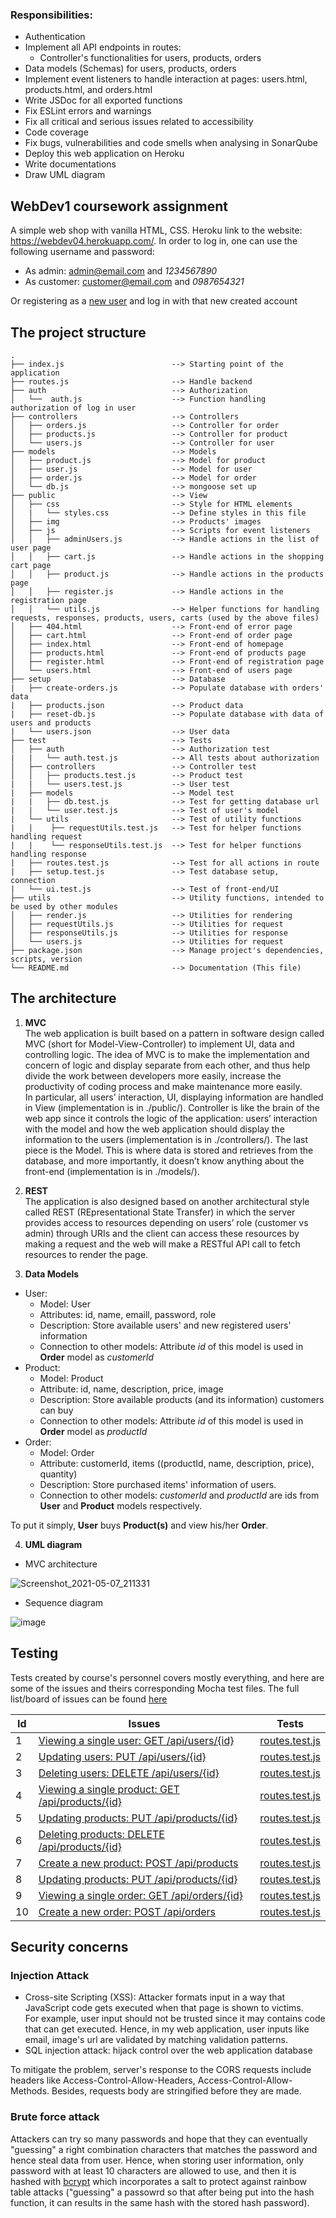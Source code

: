### Responsibilities:
- Authentication
- Implement all API endpoints in routes: 
    - Controller's functionalities for users, products, orders
- Data models (Schemas) for users, products, orders
- Implement event listeners to handle interaction at pages: users.html, products.html, and orders.html
- Write JSDoc for all exported functions
- Fix ESLint errors and warnings
- Fix all critical and serious issues related to accessibility
- Code coverage
- Fix bugs, vulnerabilities and code smells when analysing in SonarQube
- Deploy this web application on Heroku  
- Write documentations
- Draw UML diagram


## WebDev1 coursework assignment  

A simple web shop with vanilla HTML, CSS. Heroku link to the website: https://webdev04.herokuapp.com/. In order to log in, one can use the following username and password:  
- As admin: admin@email.com and _1234567890_  
- As customer: customer@email.com and _0987654321_  

Or registering as a [new user](https://webdev04.herokuapp.com/register.html) and log in with that new created account


## The project structure  

```
.
├── index.js                        --> Starting point of the application  
├── routes.js                       --> Handle backend  
├── auth                            --> Authorization  
│   └──  auth.js                    --> Function handling authorization of log in user  
├── controllers                     --> Controllers  
│   ├── orders.js                   --> Controller for order  
│   ├── products.js                 --> Controller for product  
│   └── users.js                    --> Controller for user  
├── models                          --> Models  
│   ├── product.js                  --> Model for product  
│   ├── user.js                     --> Model for user  
│   ├── order.js                    --> Model for order  
│   └── db.js                       --> mongoose set up     
├── public                          --> View  
│   ├── css                         --> Style for HTML elements
│   |   └── styles.css              --> Define styles in this file
│   ├── img                         --> Products' images  
│   ├── js                          --> Scripts for event listeners 
│   │   ├── adminUsers.js           --> Handle actions in the list of user page
│   │   ├── cart.js                 --> Handle actions in the shopping cart page
│   │   ├── product.js              --> Handle actions in the products page
│   │   ├── register.js             --> Handle actions in the registration page
│   │   └── utils.js                --> Helper functions for handling requests, responses, products, users, carts (used by the above files)
│   ├── 404.html                    --> Front-end of error page
│   ├── cart.html                   --> Front-end of order page
│   ├── index.html                  --> Front-end of homepage
│   ├── products.html               --> Front-end of products page
│   ├── register.html               --> Front-end of registration page
│   └── users.html                  --> Front-end of users page
├── setup                           --> Database
|   ├── create-orders.js            --> Populate database with orders' data
|   ├── products.json               --> Product data
|   ├── reset-db.js                 --> Populate database with data of users and products
|   └── users.json                  --> User data
├── test                            --> Tests  
│   ├── auth                        --> Authorization test
|   |   └── auth.test.js            --> All tests about authorization
│   ├── controllers                 --> Controller test  
│   │   ├── products.test.js        --> Product test 
|   |   └── users.test.js           --> User test
|   ├── models                      --> Model test
|   |   ├── db.test.js              --> Test for getting database url
|   |   └── user.test.js            --> Test of user's model
|   └── utils                       --> Test of utility functions
|   |    ├── requestUtils.test.js   --> Test for helper functions handling request 
|   |    └── responseUtils.test.js  --> Test for helper functions handling response
|   ├── routes.test.js              --> Test for all actions in route
|   ├── setup.test.js               --> Test database setup, connection
|   └── ui.test.js                  --> Test of front-end/UI 
├── utils                           --> Utility functions, intended to be used by other modules  
│   ├── render.js                   --> Utilities for rendering  
│   ├── requestUtils.js             --> Utilities for request  
│   ├── responseUtils.js            --> Utilities for response  
│   └── users.js                    --> Utilities for request  
├── package.json                    --> Manage project's dependencies, scripts, version  
└── README.md                       --> Documentation (This file)

```


## The architecture 

1. **MVC**    
    The web application is built based on a pattern in software design called MVC (short for Model-View-Controller) to implement UI, data and controlling logic. The idea of MVC is to make the implementation and concern of logic and display separate from each other, and thus help divide the work between developers more easily, increase the productivity of coding process and make maintenance more easily.  
    In particular, all users’ interaction, UI, displaying information are handled in View (implementation is in ./public/). Controller is like the brain of the web app since it controls the logic of the application: users’ interaction with the model and how the web application should display the information to the users (implementation is in ./controllers/). The last piece is the Model. This is where data is stored and retrieves from the database, and more importantly, it doesn’t know anything about the front-end (implementation is in ./models/).

2. **REST**  
    The application is also designed based on another architectural style called REST (REpresentational State Transfer) in which the server provides access to resources depending on users’ role (customer vs admin) through URIs and the client can access these resources by making a request and the web will make a RESTful API call to fetch resources to render the page.

3. **Data Models**  
- User:
    - Model: User
    - Attributes: id, name, emaill, password, role
    - Description: Store available users' and new registered users' information
    - Connection to other models: Attribute _id_ of this model is used in **Order** model as _customerId_
- Product:
    - Model: Product
    - Attribute: id, name, description, price, image
    - Description: Store available products (and its information) customers can buy
    - Connection to other models: Attribute _id_ of this model is used in **Order** model as _productId_
- Order:
    - Model: Order
    - Attribute: customerId, items ((productId, name, description, price), quantity)
    - Description: Store purchased items' information of users.  
    - Connection to other models: _customerId_ and _productId_ are ids from **User** and **Product** models respectively.  
      
To put it simply, **User** buys **Product(s)** and view his/her **Order**. 

4. **UML diagram**  
- MVC architecture

![Screenshot_2021-05-07_211331](/uploads/e287ba47ea63688e55cc1c01f3b8e341/Screenshot_2021-05-07_211331.png)

- Sequence diagram

![image](/uploads/a60d7b34cf378f97f721b1b2ae8134b8/image.png)


## Testing

Tests created by course's personnel covers mostly everything, and here are some of the issues and theirs corresponding Mocha test files. The full list/board of issues can be found [here](https://course-gitlab.tuni.fi/webdev1-spring-2021/group04/-/issues)

| Id | Issues | Tests |
| ------ | ------ | ------ |
| 1 | [Viewing a single user: GET /api/users/{id}](https://course-gitlab.tuni.fi/webdev1-spring-2021/group04/-/issues/15) | [routes.test.js](https://course-gitlab.tuni.fi/webdev1-spring-2021/group04/-/blob/master/test/routes.test.js) |
| 2 | [Updating users: PUT /api/users/{id}](https://course-gitlab.tuni.fi/webdev1-spring-2021/group04/-/issues/16) | [routes.test.js](https://course-gitlab.tuni.fi/webdev1-spring-2021/group04/-/blob/master/test/routes.test.js) |
| 3 | [Deleting users: DELETE /api/users/{id}](https://course-gitlab.tuni.fi/webdev1-spring-2021/group04/-/issues/17) | [routes.test.js](https://course-gitlab.tuni.fi/webdev1-spring-2021/group04/-/blob/master/test/routes.test.js) |
| 4 | [Viewing a single product: GET /api/products/{id}](https://course-gitlab.tuni.fi/webdev1-spring-2021/group04/-/issues/18) | [routes.test.js](https://course-gitlab.tuni.fi/webdev1-spring-2021/group04/-/blob/master/test/routes.test.js) |
| 5 | [Updating products: PUT /api/products/{id}](https://course-gitlab.tuni.fi/webdev1-spring-2021/group04/-/issues/19) | [routes.test.js](https://course-gitlab.tuni.fi/webdev1-spring-2021/group04/-/blob/master/test/routes.test.js) |
| 6 | [Deleting products: DELETE /api/products/{id}](https://course-gitlab.tuni.fi/webdev1-spring-2021/group04/-/issues/20) | [routes.test.js](https://course-gitlab.tuni.fi/webdev1-spring-2021/group04/-/blob/master/test/routes.test.js) |
| 7 | [Create a new product: POST /api/products](https://course-gitlab.tuni.fi/webdev1-spring-2021/group04/-/issues/21) | [routes.test.js](https://course-gitlab.tuni.fi/webdev1-spring-2021/group04/-/blob/master/test/routes.test.js) |
| 8 | [Updating products: PUT /api/products/{id}](https://course-gitlab.tuni.fi/webdev1-spring-2021/group04/-/issues/22) | [routes.test.js](https://course-gitlab.tuni.fi/webdev1-spring-2021/group04/-/blob/master/test/routes.test.js) |
| 9 | [Viewing a single order: GET /api/orders/{id}](https://course-gitlab.tuni.fi/webdev1-spring-2021/group04/-/issues/23) | [routes.test.js](https://course-gitlab.tuni.fi/webdev1-spring-2021/group04/-/blob/master/test/routes.test.js) |
| 10 | [Create a new order: POST /api/orders](https://course-gitlab.tuni.fi/webdev1-spring-2021/group04/-/issues/24) | [routes.test.js](https://course-gitlab.tuni.fi/webdev1-spring-2021/group04/-/blob/master/test/routes.test.js) |


## Security concerns

### Injection Attack
- Cross-site Scripting (XSS): Attacker formats input in a way that JavaScript code gets executed when that page is shown to victims.  
For example, user input should not be trusted since it may contains code that can get executed. Hence, in my web application, user inputs like email, image's url are validated by matching validation patterns. 
- SQL injection attack: hijack control over the web application database

To mitigate the problem, server's response to the CORS requests include headers like Access-Control-Allow-Headers, Access-Control-Allow-Methods. Besides, requests body are stringified before they are made.

### Brute force attack  
Attackers can try so many passwords and hope that they can eventually "guessing" a right combination characters that matches the password and hence steal data from user. Hence, when storing user information, only password with at least 10 characters are allowed to use, and then it is hashed with [bcrypt](https://www.npmjs.com/package/bcrypt) which incorporates a salt to protect against rainbow table attacks ("guessing" a passowrd so that after being put into the hash function, it can results in the same hash with the stored hash password).

